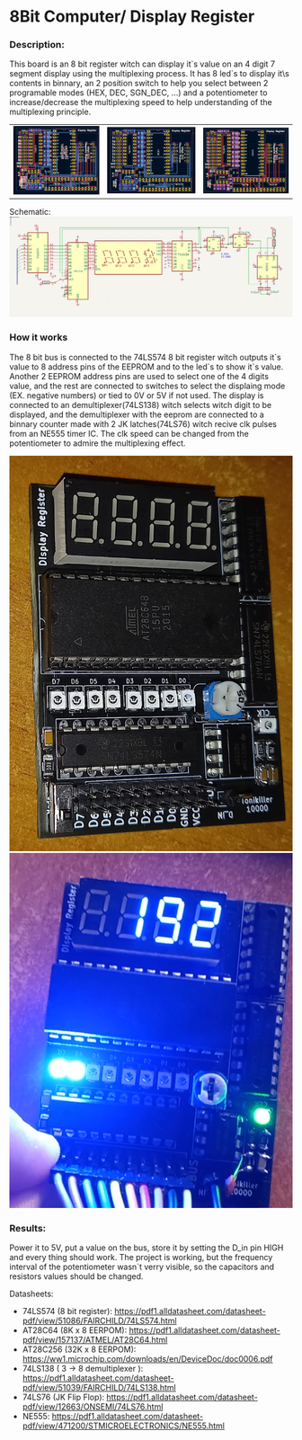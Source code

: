 # 8Bit Computer/ Display Register

### Description:
This board is an 8 bit register witch can display it\`s value on an 4 digit 7 segment display using the multiplexing process. It has 8 led\`s to display it\s contents in binnary, an 2 position switch to help you select between 2 programable modes (HEX, DEC, SGN_DEC, ...) and a potentiometer to increase/decrease the multiplexing speed to help understanding of the multiplexing principle. 


<table>
  <tr>
    <td><img src=https://github.com/Tonikiller10000/8BitProcessor/blob/main/DisplayRegister/DisplayRegister_Pictures/pr3.png/></td>
    <td><img src=https://github.com/Tonikiller10000/8BitProcessor/blob/main/DisplayRegister/DisplayRegister_Pictures/pr1.png/></td>
    <td><img src=https://github.com/Tonikiller10000/8BitProcessor/blob/main/DisplayRegister/DisplayRegister_Pictures/pr2.png/></td>
  </tr>
 </table>
Schematic:
<img src=https://github.com/Tonikiller10000/8BitProcessor/blob/main/DisplayRegister/DisplayRegister_Pictures/sch.png/>






### How it works
The 8 bit bus is connected to the 74LS574 8 bit register witch outputs it\`s value to 8 address pins of the EEPROM  and to the led\`s to show it\`s value.
Another 2 EEPROM address pins are used to select one of the 4 digits value, and the rest are connected to switches to select the displaing mode (EX. negative numbers) or tied to 0V or 5V if not used.
The display is connected to an demultiplexer(74LS138) witch selects witch digit to be displayed, and the demultiplexer with the eeprom are connected to a binnary counter made with 2 JK latches(74LS76) witch recive clk pulses from an NE555 timer IC. The clk speed can be changed from the potentiometer to admire the multiplexing effect.




<img src=https://github.com/Tonikiller10000/8BitProcessor/blob/main/DisplayRegister/DisplayRegister_Pictures/pic1.jpg/>
<img src=https://github.com/Tonikiller10000/8BitProcessor/blob/main/DisplayRegister/DisplayRegister_Pictures/pic4.png/>



### Results:
Power it to 5V, put a value on the bus, store it by setting the D_in pin HIGH and every thing should work.
The project is working, but the frequency interval of the potentiometer wasn\`t verry visible, so the capacitors and resistors values should be changed. 


Datasheets:
- 74LS574 (8 bit register): https://pdf1.alldatasheet.com/datasheet-pdf/view/51086/FAIRCHILD/74LS574.html
- AT28C64 (8K x 8 EERPOM): https://pdf1.alldatasheet.com/datasheet-pdf/view/157137/ATMEL/AT28C64.html
- AT28C256 (32K x 8 EERPOM): https://ww1.microchip.com/downloads/en/DeviceDoc/doc0006.pdf
- 74LS138 ( 3 -> 8 demultiplexer ): https://pdf1.alldatasheet.com/datasheet-pdf/view/51039/FAIRCHILD/74LS138.html
- 74LS76 (JK Flip Flop): https://pdf1.alldatasheet.com/datasheet-pdf/view/12663/ONSEMI/74LS76.html
- NE555: https://pdf1.alldatasheet.com/datasheet-pdf/view/471200/STMICROELECTRONICS/NE555.html









